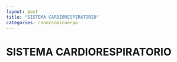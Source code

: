```yaml
---
layout: post
title: "SISTEMA CARDIORESPIRATORIO"
categories: conozcomicuerpo
---
```


# SISTEMA CARDIORESPIRATORIO

